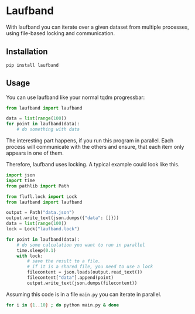 # Laufband

With laufband you can iterate over a given dataset from multiple processes, using file-based locking and communication.

## Installation

```
pip install laufband
```

## Usage

You can use laufband like your normal tqdm progressbar:

```python
from laufband import laufband

data = list(range(100))
for point in laufband(data):
    # do something with data
```

The interesting part happens, if you run this program in parallel.
Each process will communicate with the others and ensure, that each item only appears in one of them.

Therefore, laufband uses locking. A typical example could look like this.

```python
import json
import time
from pathlib import Path

from flufl.lock import Lock
from laufband import laufband

output = Path("data.json")
output.write_text(json.dumps({"data": []}))
data = list(range(100))
lock = Lock("laufband.lock")

for point in laufband(data):
    # do some calculation you want to run in parallel
    time.sleep(0.1)
    with lock:
        # save the result to a file.
        # if it is a shared file, you need to use a lock
        filecontent = json.loads(output.read_text())
        filecontent["data"].append(point)
        output.write_text(json.dumps(filecontent))
```

Assuming this code is in a file `main.py` you can iterate in parallel.

```bash
for i in {1..10} ; do python main.py & done
```